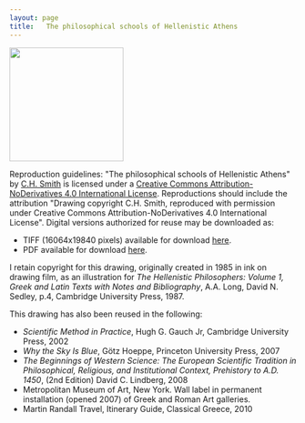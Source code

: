 ```yaml
---
layout: page
title:   The philosophical schools of Hellenistic Athens
---
```




<img width="200" src="../drawings/philosophical_schools-small.png"/>

Reproduction guidelines:  <span xmlns:dct="http://purl.org/dc/terms/" href="http://purl.org/dc/dcmitype/StillImage" property="dct:title" rel="dct:type">"The philosophical schools of Hellenistic Athens"</span> by <a xmlns:cc="http://creativecommons.org/ns#" href="http://candacehsmith.github.io" property="cc:attributionName" rel="cc:attributionURL">C.H. Smith</a> is licensed under a <a rel="license" href="http://creativecommons.org/licenses/by-nd/4.0/">Creative Commons Attribution-NoDerivatives 4.0 International License</a>.  Reproductions should include the attribution "Drawing copyright C.H. Smith, reproduced with permission under Creative Commons Attribution-NoDerivatives 4.0 International License".  Digital versions authorized for reuse may be downloaded as:

-   TIFF (16064x19840 pixels) available for download [here](https://www.dropbox.com/s/7wjmr1pvigfj0yb/philosophical_schools.tif?dl=0).
-   PDF available for download [here](https://www.dropbox.com/s/2826bydi1ypmues/philosophical_schools.pdf?dl=0).

I retain copyright for this drawing, originally created in 1985 in ink on drawing film, as an illustration for *The Hellenistic Philosophers: Volume 1, Greek and Latin Texts with Notes and Bibliography*, A.A. Long, David N. Sedley, p.4, Cambridge University Press, 1987.


This drawing has also been reused in the following:

- *Scientific Method in Practice*, Hugh G. Gauch Jr, Cambridge University Press, 2002
- *Why the Sky Is Blue*, Götz Hoeppe, Princeton University Press, 2007
- *The Beginnings of Western Science: The European Scientific Tradition in Philosophical, Religious, and Institutional Context, Prehistory to A.D. 1450*, (2nd Edition) David C. Lindberg, 2008
- Metropolitan Museum of Art, New York. Wall label in permanent installation (opened 2007) of Greek and Roman Art galleries.
- Martin Randall Travel, Itinerary Guide, Classical Greece, 2010
